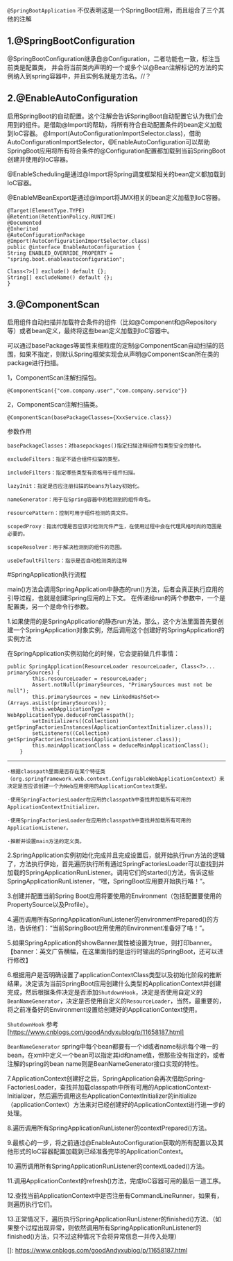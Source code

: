 `@SpringBootApplication` 不仅表明这是一个SpringBoot应用，而且组合了三个其他的注解

## 1.@SpringBootConfiguration

@SpringBootConfiguration继承自@Configuration，二者功能也一致，标注当前类是配置类，
并会将当前类内声明的一个或多个以@Bean注解标记的方法的实例纳入到spring容器中，并且实例名就是方法名。//？

## 2.@EnableAutoConfiguration

启用SpringBoot的自动配置。这个注解会告诉SpringBoot自动配置它认为我们会用到的组件。是借助@Import的帮助，将所有符合自动配置条件的bean定义加载到IoC容器。
@Import(AutoConfigurationImportSelector.class)，借助AutoConfigurationImportSelector，@EnableAutoConfiguration可以帮助SpringBoot应用将所有符合条件的@Configuration配置都加载到当前SpringBoot创建并使用的IoC容器。

@EnableScheduling是通过@Import将Spring调度框架相关的bean定义都加载到IoC容器。

@EnableMBeanExport是通过@Import将JMX相关的bean定义加载到IoC容器。

    @Target(ElementType.TYPE)
    @Retention(RetentionPolicy.RUNTIME)
    @Documented
    @Inherited
    @AutoConfigurationPackage
    @Import(AutoConfigurationImportSelector.class)
    public @interface EnableAutoConfiguration {
	String ENABLED_OVERRIDE_PROPERTY = "spring.boot.enableautoconfiguration";

	Class<?>[] exclude() default {};
    String[] excludeName() default {};
    }
## 3.@ComponentScan

启用组件自动扫描并加载符合条件的组件（比如@Component和@Repository等）或者bean定义，最终将这些bean定义加载到IoC容器中。

可以通过basePackages等属性来细粒度的定制@ComponentScan自动扫描的范围，如果不指定，则默认Spring框架实现会从声明@ComponentScan所在类的package进行扫描。

1，ComponentScan注解扫描包。

    @ComponentScan({"com.company.user","com.company.service"})

2，ComponentScan注解扫描类。

    @ComponentScan(basePackageClasses={XxxService.class})
    
参数作用  
 
    basePackageClasses：对basepackages()指定扫描注释组件包类型安全的替代。
     
    excludeFilters：指定不适合组件扫描的类型。
     
    includeFilters：指定哪些类型有资格用于组件扫描。
     
    lazyInit：指定是否应注册扫描的beans为lazy初始化。
     
    nameGenerator：用于在Spring容器中的检测到的组件命名。
     
    resourcePattern：控制可用于组件检测的类文件。
     
    scopedProxy：指出代理是否应该对检测元件产生，在使用过程中会在代理风格时尚的范围是必要的。
     
    scopeResolver：用于解决检测到的组件的范围。
     
    useDefaultFilters：指示是否自动检测类的注释 
    
 #SpringApplication执行流程
 
 main()方法会调用SpringApplication中静态的run()方法，后者会真正执行应用的引导过程，也就是创建Spring应用的上下文。
 在传递给run的两个参数中，一个是配置类，另一个是命令行参数。
 
 1.如果使用的是SpringApplication的静态run方法，那么，这个方法里面首先要创建一个SpringApplication对象实例，然后调用这个创建好的SpringApplication的实例方法
 
 在SpringApplication实例初始化的时候，它会提前做几件事情：
 
    public SpringApplication(ResourceLoader resourceLoader, Class<?>... primarySources) {
    		this.resourceLoader = resourceLoader;
    		Assert.notNull(primarySources, "PrimarySources must not be null");
    		this.primarySources = new LinkedHashSet<>(Arrays.asList(primarySources));
    		this.webApplicationType = WebApplicationType.deduceFromClasspath();
    		setInitializers((Collection) getSpringFactoriesInstances(ApplicationContextInitializer.class));
    		setListeners((Collection) getSpringFactoriesInstances(ApplicationListener.class));
    		this.mainApplicationClass = deduceMainApplicationClass();
    	}
--------------------------------------------------------------------------------------------------------------------------
    
    ·根据classpath里面是否存在某个特征类（org.springframework.web.context.ConfigurableWebApplicationContext）来决定是否应该创建一个为Web应用使用的ApplicationContext类型。
 
    ·使用SpringFactoriesLoader在应用的classpath中查找并加载所有可用的ApplicationContextInitializer。
 
    ·使用SpringFactoriesLoader在应用的classpath中查找并加载所有可用的ApplicationListener。
 
    ·推断并设置main方法的定义类。
    
  2.SpringApplication实例初始化完成并且完成设置后，就开始执行run方法的逻辑了，方法执行伊始，首先遍历执行所有通过SpringFactoriesLoader可以查找到并加载的SpringApplicationRunListener。调用它们的started()方法，告诉这些SpringApplicationRunListener，“嘿，SpringBoot应用要开始执行咯！”。
  
  3.创建并配置当前Spring Boot应用将要使用的Environment（包括配置要使用的PropertySource以及Profile）。
  
  4.遍历调用所有SpringApplicationRunListener的environmentPrepared()的方法，告诉他们：“当前SpringBoot应用使用的Environment准备好了咯！”。
  
  5.如果SpringApplication的showBanner属性被设置为true，则打印banner。【banner：英文广告横幅，在这里面指的是运行时输出的SpringBoot，还可以进行修改】
  
  6.根据用户是否明确设置了applicationContextClass类型以及初始化阶段的推断结果，决定该为当前SpringBoot应用创建什么类型的ApplicationContext并创建完成，然后根据条件决定是否添加`ShutdownHook`，决定是否使用自定义的`BeanNameGenerator`，决定是否使用自定义的`ResourceLoader`，当然，最重要的，将之前准备好的Environment设置给创建好的ApplicationContext使用。  
  
  `ShutdownHook`
  参考 [https://www.cnblogs.com/goodAndyxublog/p/11658187.html]
  
  `BeanNameGenerator`
  spring中每个bean都要有一个id或者name标示每个唯一的bean，在xml中定义一个bean可以指定其id和name值，但那些没有指定的，或者注解的spring的bean name则是BeanNameGenerator接口实现的特性。
  
  7.ApplicationContext创建好之后，SpringApplication会再次借助Spring-FactoriesLoader，查找并加载classpath中所有可用的ApplicationContext-Initializer，然后遍历调用这些ApplicationContextInitializer的initialize（applicationContext）方法来对已经创建好的ApplicationContext进行进一步的处理。
  
  8.遍历调用所有SpringApplicationRunListener的contextPrepared()方法。
  
  9.最核心的一步，将之前通过@EnableAutoConfiguration获取的所有配置以及其他形式的IoC容器配置加载到已经准备完毕的ApplicationContext。
  
  10.遍历调用所有SpringApplicationRunListener的contextLoaded()方法。
  
  11.调用ApplicationContext的refresh()方法，完成IoC容器可用的最后一道工序。
  
  12.查找当前ApplicationContext中是否注册有CommandLineRunner，如果有，则遍历执行它们。
  
  13.正常情况下，遍历执行SpringApplicationRunListener的finished()方法、（如果整个过程出现异常，则依然调用所有SpringApplicationRunListener的finished()方法，只不过这种情况下会将异常信息一并传入处理）



[]: https://www.cnblogs.com/goodAndyxublog/p/11658187.html